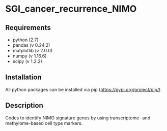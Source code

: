 # SGI_cancer_recurrence_NIMO
## Requirements
- python (2.7)
- pandas (v 0.24.2)
- matplotlib (v 2.0.0)
- numpy (v 1.16.6)
- scipy (v 1.2.2)

## Installation
All python packages can be installed via pip (https://pypi.org/project/pip/).

## Description
Codes to identify NIMO signature genes by using transcriptome- and methylome-based cell type markers.
